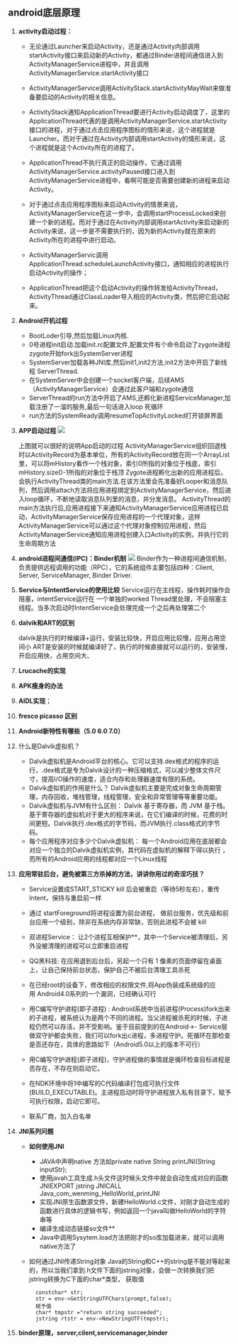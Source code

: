 ## android底层原理 ##
1. **activity启动过程：**
	- 无论通过Launcher来启动Activity，还是通过Activity内部调用startActivity接口来启动新的Activity，都通过Binder进程间通信进入到ActivityManagerService进程中，并且调用ActivityManagerService.startActivity接口
	
	- ActivityManagerService调用ActivityStack.startActivityMayWait来做准备要启动的Activity的相关信息。
	
	- ActivityStack通知ApplicationThread要进行Activity启动调度了，这里的ApplicationThread代表的是调用ActivityManagerService.startActivity接口的进程，对于通过点击应用程序图标的情形来说，这个进程就是Launcher。而对于通过在Activity内部调用startActivity的情形来说，这个进程就是这个Activity所在的进程了。
	
	- ApplicationThread不执行真正的启动操作，它通过调用ActivityManagerService.activityPaused接口进入到ActivityManagerService进程中，看啊可能是否需要创建新的进程来启动Activity。
	
	- 对于通过点击应用程序图标来启动Activity的情景来说，ActivityManagerService在这一步中，会调用startProcessLocked来创建一个新的进程。而对于通过在Activity内部调用startActivity来启动新的Activity来说，这一步是不需要执行的，因为新的Activity就在原来的Activity所在的进程中进行启动。
	-  ActivityManagerServic调用ApplicationThread.scheduleLaunchActivity接口，通知相应的进程执行启动Activity的操作；
	
	- ApplicationThread把这个启动Activity的操作转发给ActivityThread，ActivityThread通过ClassLoader导入相应的Activity类，然后把它启动起来。
2. **Android开机过程**
	- BootLoder引导,然后加载Linux内核.
	- 0号进程init启动.加载init.rc配置文件,配置文件有个命令启动了zygote进程
		zygote开始fork出SystemServer进程
	- SystemServer加载各种JNI库,然后init1,init2方法,init2方法中开启了新线程	ServerThread.
	- 在SystemServer中会创建一个socket客户端，后续AMS（ActivityManagerService）会通过此客户端和zygote通信
    - ServerThread的run方法中开启了AMS,还孵化新进程ServiceManager,加载注册了一溜的服务,最后一句话进入loop 死循环
    - run方法的SystemReady调用resumeTopActivityLocked打开锁屏界面
    
3. **APP启动过程**
	![](http://i.imgur.com/oH1FM3c.png)

	上图就可以很好的说明App启动的过程
	ActivityManagerService组织回退栈时以ActivityRecord为基本单位，所有的ActivityRecord放在同一个ArrayList里，可以将mHistory看作一个栈对象，索引0所指的对象位于栈底，索引mHistory.size()-1所指的对象位于栈顶
	Zygote进程孵化出新的应用进程后，会执行ActivityThread类的main方法.在该方法里会先准备好Looper和消息队列，然后调用attach方法将应用进程绑定到ActivityManagerService，然后进入loop循环，不断地读取消息队列里的消息，并分发消息。
	ActivityThread的main方法执行后,应用进程接下来通知ActivityManagerService应用进程已启动，ActivityManagerService保存应用进程的一个代理对象，这样ActivityManagerService可以通过这个代理对象控制应用进程，然后ActivityManagerService通知应用进程创建入口Activity的实例，并执行它的生命周期方法
4. **android进程间通信(IPC)：Binder机制**
	![](http://i.imgur.com/M7DZRFA.png)
Binder作为一种进程间通信机制，负责提供远程调用的功能（RPC），它的系统组件主要包括四种：Client, Server, ServiceManager, Binder Driver.
5. **Service与IntentService的使用比较**
	Service运行在主线程，操作耗时操作会阻塞，intentService运行在 一个单独的worked Thread里处理，不会阻塞主线程。当多次启动时IntentService会处理完成一个之后再处理第二个
6. **dalvik和ART的区别**

	dalvik是执行的时候编译+运行，安装比较快，开启应用比较慢，应用占用空间小 ART是安装的时候就编译好了，执行的时候直接就可以运行的，安装慢，开启应用快，占用空间大、
7. **Lrucache的实现**
8. **APK瘦身的办法**
9. **AIDL实现**；
10. **fresco picasso 区别**
11. **Android新特性有哪些（5.0 6.0 7.0）**
12. 什么是Dalvik虚拟机？
	- Dalvik虚拟机是Android平台的核心。它可以支持.dex格式的程序的运行，.dex格式是专为Dalvik设计的一种压缩格式，可以减少整体文件尺寸，提高I/O操作的速度，适合内存和处理器速度有限的系统。
	- Dalvik虚拟机的作用是什么？
		Dalvik虚拟机主要是完成对象生命周期管理，内存回收，堆栈管理，线程管理，安全和异常管理等等重要功能。
	- Dalvik虚拟机与JVM有什么区别：
	Dalvik 基于寄存器，而 JVM 基于栈。基于寄存器的虚拟机对于更大的程序来说，在它们编译的时候，花费的时间更短。Dalvik执行.dex格式的字节码，而JVM执行.class格式的字节码。	
	- 每个应用程序对应多少个Dalvik虚拟机：
		每一个Android应用在底层都会对应一个独立的Dalvik虚拟机实例，其代码在虚拟机的解释下得以执行 ，而所有的Android应用的线程都对应一个Linux线程
13. **应用常驻后台，避免被第三方杀掉的方法，讲讲你用过的奇淫巧技？**
	- Service设置成START_STICKY kill 后会被重启（等待5秒左右），重传Intent，保持与重启前一样
	- 通过 startForeground将进程设置为前台进程， 做前台服务，优先级和前台应用一个级别​，除非在系统内存非常缺，否则此进程不会被 kill
	- 双进程Service： 让2个进程互相保护**，其中一个Service被清理后，另外没被清理的进程可以立即重启进程
	- QQ黑科技: 在应用退到后台后，另起一个只有 1 像素的页面停留在桌面上，让自己保持前台状态，保护自己不被后台清理工具杀死

	- 在已经root的设备下，修改相应的权限文件,将App伪装成系统级的应用 Android4.0系列的一个漏洞，已经确认可行
	- 用C编写守护进程(即子进程) : Android系统中当前进程(Process)fork出来的子进程，被系统认为是两个不同的进程。当父进程被杀死的时候，子进程仍然可以存活，并不受影响。鉴于目前提到的在Android->- Service层做双守护都会失败，我们可以fork出c进程，多进程守护。死循环在那检查是否还存在，具体的思路如下（Android5.0以上的版本不可行）
	- 用C编写守护进程(即子进程)，守护进程做的事情就是循环检查目标进程是否存在，不存在则启动它。
	- 在NDK环境中将1中编写的C代码编译打包成可执行文件(BUILD_EXECUTABLE)。主进程启动时将守护进程放入私有目录下，赋予可执行权限，启动它即可。
	- 联系厂商，加入白名单
14. **JNI系列问题**
	- **如何使用JNI**
		- JAVA中声明native 方法如private native String printJNI(String inputStr);
		- 使用javah工具生成.h头文件这时候头文件中就会自动生成对应的函数JNIEXPORT jstring JNICALL Java_com_wenming_HelloWorld_printJNI
		- 实现JNI原生函数源文件，新建HelloWorld.c文件，对刚才自动生成的函数进行具体的逻辑书写，例如返回一个java叫做HelloWorld的字符串等
		- 编译生成动态链接so文件**
		- Java中调用Sysytem.load方法把刚才的so库加载进来，就可以调用native方法了

	- 如何通过JNI传递String对象
	Java的String和C++的string是不能对等起来的，所以当我们拿到.h文件下面的jstring对象，会做一次转换我们把jstring转换为C下面的char*类型， 获取值
	
    		constchar* str;
    		str = env->GetStringUTFChars(prompt,false);
    		赋予值
    		char* tmpstr ="return string succeeded";
    		jstring rtstr = env->NewStringUTF(tmpstr);
15. **binder原理，server,cilent,servicemanager,binder**